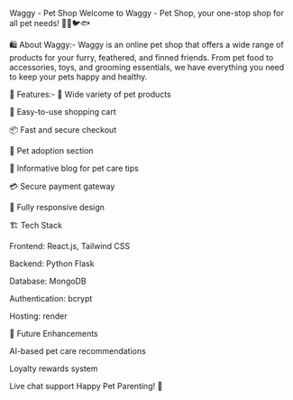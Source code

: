 Waggy - Pet Shop
Welcome to Waggy - Pet Shop, your one-stop shop for all pet needs! 🐶🐱🐦🐟

🛍️ About Waggy:-
Waggy is an online pet shop that offers a wide range of products for your furry, feathered, and finned friends. From pet food to accessories, toys, and grooming essentials, we have everything you need to keep your pets happy and healthy.

🚀 Features:-
🐾 Wide variety of pet products

🛒 Easy-to-use shopping cart

📦 Fast and secure checkout

🐶 Pet adoption section

📝 Informative blog for pet care tips

💳 Secure payment gateway

📱 Fully responsive design

🏗️ Tech Stack

Frontend: React.js, Tailwind CSS

Backend: Python Flask 

Database: MongoDB

Authentication:  bcrypt

Hosting: render 

🎯 Future Enhancements

AI-based pet care recommendations

Loyalty rewards system

Live chat support
Happy Pet Parenting! 🐾
